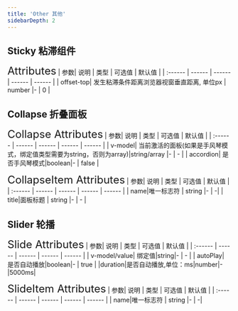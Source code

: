 ```yaml
---
title: 'Other 其他'
sidebarDepth: 2
---
```

## Sticky 粘滞组件
<ClientOnly>
  <super-sticky/>
<font size=5>Attributes</font>
| 参数| 说明 | 类型 | 可选值 | 默认值 |
| :------ | ------ | ------ | ------ | ------ |
| offset-top| 发生粘滞条件距离浏览器视窗垂直距离, 单位px | number |- | 0 |

</ClientOnly>

## Collapse 折叠面板
<ClientOnly>
  <super-collapse/>
<font size=5>Collapse Attributes</font>
| 参数| 说明 | 类型 | 可选值 | 默认值 |
| :------ | ------ | ------ | ------ | ------ |
| v-model| 当前激活的面板(如果是手风琴模式，绑定值类型需要为string，否则为array)|string/array |- | - |
| accordion| 是否手风琴模式|boolean|- | false |

<font size=5>CollapseItem Attributes</font>
| 参数| 说明 | 类型 | 可选值 | 默认值 |
| :------ | ------ | ------ | ------ | ------ |
| name|唯一标志符 | string |- | -|
| title|面板标题 | string |- | - |
</ClientOnly>

## Slider 轮播
<ClientOnly>
  <super-slide/>

<font size=5>Slide Attributes</font>
| 参数| 说明 | 类型 | 可选值 | 默认值 |
| :------ | ------ | ------ | ------ | ------ |
| v-model/value| 绑定值|string|- | - |
| autoPlay| 是否自动播放|boolean|- | true |
|duration|是否自动播放,单位：ms|number|-|5000ms|

<font size=5>SlideItem Attributes</font>
| 参数| 说明 | 类型 | 可选值 | 默认值 |
| :------ | ------ | ------ | ------ | ------ |
| name|唯一标志符 | string |- | -|
</ClientOnly>


